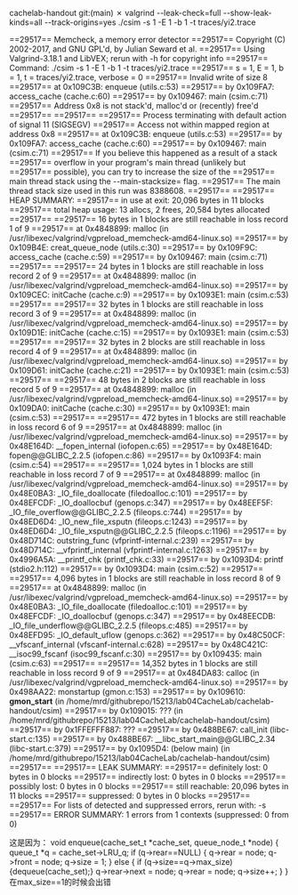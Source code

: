cachelab-handout git:(main) ✗ valgrind --leak-check=full --show-leak-kinds=all --track-origins=yes ./csim -s 1 -E 1 -b 1 -t traces/yi2.trace

==29517== Memcheck, a memory error detector
==29517== Copyright (C) 2002-2017, and GNU GPL'd, by Julian Seward et al.
==29517== Using Valgrind-3.18.1 and LibVEX; rerun with -h for copyright info
==29517== Command: ./csim -s 1 -E 1 -b 1 -t traces/yi2.trace
==29517== 
s = 1, E = 1, b = 1, t = traces/yi2.trace, verbose = 0
==29517== Invalid write of size 8
==29517==    at 0x109C3B: enqueue (utils.c:53)
==29517==    by 0x109FA7: access_cache (cache.c:60)
==29517==    by 0x109467: main (csim.c:71)
==29517==  Address 0x8 is not stack'd, malloc'd or (recently) free'd
==29517== 
==29517== 
==29517== Process terminating with default action of signal 11 (SIGSEGV)
==29517==  Access not within mapped region at address 0x8
==29517==    at 0x109C3B: enqueue (utils.c:53)
==29517==    by 0x109FA7: access_cache (cache.c:60)
==29517==    by 0x109467: main (csim.c:71)
==29517==  If you believe this happened as a result of a stack
==29517==  overflow in your program's main thread (unlikely but
==29517==  possible), you can try to increase the size of the
==29517==  main thread stack using the --main-stacksize= flag.
==29517==  The main thread stack size used in this run was 8388608.
==29517== 
==29517== HEAP SUMMARY:
==29517==     in use at exit: 20,096 bytes in 11 blocks
==29517==   total heap usage: 13 allocs, 2 frees, 20,584 bytes allocated
==29517== 
==29517== 16 bytes in 1 blocks are still reachable in loss record 1 of 9
==29517==    at 0x4848899: malloc (in /usr/libexec/valgrind/vgpreload_memcheck-amd64-linux.so)
==29517==    by 0x109B4E: creat_queue_node (utils.c:30)
==29517==    by 0x109F9C: access_cache (cache.c:59)
==29517==    by 0x109467: main (csim.c:71)
==29517== 
==29517== 24 bytes in 1 blocks are still reachable in loss record 2 of 9
==29517==    at 0x4848899: malloc (in /usr/libexec/valgrind/vgpreload_memcheck-amd64-linux.so)
==29517==    by 0x109CEC: initCache (cache.c:9)
==29517==    by 0x1093E1: main (csim.c:53)
==29517== 
==29517== 32 bytes in 1 blocks are still reachable in loss record 3 of 9
==29517==    at 0x4848899: malloc (in /usr/libexec/valgrind/vgpreload_memcheck-amd64-linux.so)
==29517==    by 0x109D1E: initCache (cache.c:15)
==29517==    by 0x1093E1: main (csim.c:53)
==29517== 
==29517== 32 bytes in 2 blocks are still reachable in loss record 4 of 9
==29517==    at 0x4848899: malloc (in /usr/libexec/valgrind/vgpreload_memcheck-amd64-linux.so)
==29517==    by 0x109D61: initCache (cache.c:21)
==29517==    by 0x1093E1: main (csim.c:53)
==29517== 
==29517== 48 bytes in 2 blocks are still reachable in loss record 5 of 9
==29517==    at 0x4848899: malloc (in /usr/libexec/valgrind/vgpreload_memcheck-amd64-linux.so)
==29517==    by 0x109DA0: initCache (cache.c:30)
==29517==    by 0x1093E1: main (csim.c:53)
==29517== 
==29517== 472 bytes in 1 blocks are still reachable in loss record 6 of 9
==29517==    at 0x4848899: malloc (in /usr/libexec/valgrind/vgpreload_memcheck-amd64-linux.so)
==29517==    by 0x48E164D: __fopen_internal (iofopen.c:65)
==29517==    by 0x48E164D: fopen@@GLIBC_2.2.5 (iofopen.c:86)
==29517==    by 0x1093F4: main (csim.c:54)
==29517== 
==29517== 1,024 bytes in 1 blocks are still reachable in loss record 7 of 9
==29517==    at 0x4848899: malloc (in /usr/libexec/valgrind/vgpreload_memcheck-amd64-linux.so)
==29517==    by 0x48E0BA3: _IO_file_doallocate (filedoalloc.c:101)
==29517==    by 0x48EFCDF: _IO_doallocbuf (genops.c:347)
==29517==    by 0x48EEF5F: _IO_file_overflow@@GLIBC_2.2.5 (fileops.c:744)
==29517==    by 0x48ED6D4: _IO_new_file_xsputn (fileops.c:1243)
==29517==    by 0x48ED6D4: _IO_file_xsputn@@GLIBC_2.2.5 (fileops.c:1196)
==29517==    by 0x48D714C: outstring_func (vfprintf-internal.c:239)
==29517==    by 0x48D714C: __vfprintf_internal (vfprintf-internal.c:1263)
==29517==    by 0x4996A5A: __printf_chk (printf_chk.c:33)
==29517==    by 0x1093D4: printf (stdio2.h:112)
==29517==    by 0x1093D4: main (csim.c:52)
==29517== 
==29517== 4,096 bytes in 1 blocks are still reachable in loss record 8 of 9
==29517==    at 0x4848899: malloc (in /usr/libexec/valgrind/vgpreload_memcheck-amd64-linux.so)
==29517==    by 0x48E0BA3: _IO_file_doallocate (filedoalloc.c:101)
==29517==    by 0x48EFCDF: _IO_doallocbuf (genops.c:347)
==29517==    by 0x48EECDB: _IO_file_underflow@@GLIBC_2.2.5 (fileops.c:485)
==29517==    by 0x48EFD95: _IO_default_uflow (genops.c:362)
==29517==    by 0x48C50CF: __vfscanf_internal (vfscanf-internal.c:628)
==29517==    by 0x48C421C: __isoc99_fscanf (isoc99_fscanf.c:30)
==29517==    by 0x109435: main (csim.c:63)
==29517== 
==29517== 14,352 bytes in 1 blocks are still reachable in loss record 9 of 9
==29517==    at 0x484DA83: calloc (in /usr/libexec/valgrind/vgpreload_memcheck-amd64-linux.so)
==29517==    by 0x498AA22: monstartup (gmon.c:153)
==29517==    by 0x109610: __gmon_start__ (in /home/mrd/githubrepo/15213/lab04CacheLab/cachelab-handout/csim)
==29517==    by 0x109015: ??? (in /home/mrd/githubrepo/15213/lab04CacheLab/cachelab-handout/csim)
==29517==    by 0x1FFEFFF887: ???
==29517==    by 0x488BE67: call_init (libc-start.c:135)
==29517==    by 0x488BE67: __libc_start_main@@GLIBC_2.34 (libc-start.c:379)
==29517==    by 0x1095D4: (below main) (in /home/mrd/githubrepo/15213/lab04CacheLab/cachelab-handout/csim)
==29517== 
==29517== LEAK SUMMARY:
==29517==    definitely lost: 0 bytes in 0 blocks
==29517==    indirectly lost: 0 bytes in 0 blocks
==29517==      possibly lost: 0 bytes in 0 blocks
==29517==    still reachable: 20,096 bytes in 11 blocks
==29517==         suppressed: 0 bytes in 0 blocks
==29517== 
==29517== For lists of detected and suppressed errors, rerun with: -s
==29517== ERROR SUMMARY: 1 errors from 1 contexts (suppressed: 0 from 0)


这是因为：
void enqueue(cache_set_t *cache_set, queue_node_t *node) {
    queue_t *q = cache_set->LRU_q;
    if (q->rear==NULL) {
        q->rear = node;
        q->front = node;
        q->size = 1;
    }
    else {
        if (q->size==q->max_size) {dequeue(cache_set);}
        q->rear->next = node;
        q->rear = node;
        q->size++;
    }
}
在max_size==1的时候会出错